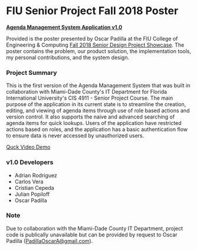 # FIU Senior Project Fall 2018 Poster
<b>[Agenda Management System Application v1.0](https://seniorproject.cis.fiu.edu/seniorprojects/agenda-management-system-v1-0/)</b>

Provided is the poster presented by Oscar Padilla at the FIU College of Engineering & Computing [Fall 2018 Senior Design Project Showcase](https://www.cis.fiu.edu/fall-2018-cec-senior-design-project-showcase/). The poster contains the problem, our product solution, the implementation tools, my personal contributions, and the system design.

### Project Summary

This is the first version of the Agenda Management System that was built in collaboration with Miami-Dade County's IT Department for Florida International University's CIS 4911 - Senior Project Course. The main purpose of the application in its current state is to streamline the creation, editing, and viewing of agenda items through use of role based actions and version control. It also supports the naive and advanced searching of agenda items for quick lookups. Users of the application have restricted actions based on roles, and the application has a basic authentication flow to ensure data is never accessed by unauthorized users.

[Quck Video Demo](https://youtu.be/x18LktA5AzM)

### v1.0 Developers
* Adrian Rodriguez
* Carlos Vera
* Cristian Cepeda
* Julian Popiloff
* Oscar Padilla

### Note

Due to collaboration with the Miami-Dade County IT Department, project code is publically unavailable but can be provided by request to Oscar Padilla (PadillaOscarA@gmail.com).

